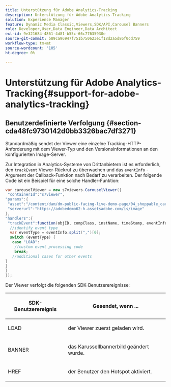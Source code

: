 ```yaml
---
title: Unterstützung für Adobe Analytics-Tracking
description: Unterstützung für Adobe Analytics-Tracking
solution: Experience Manager
feature: Dynamic Media Classic,Viewers,SDK/API,Carousel Banners
role: Developer,User,Data Engineer,Data Architect
exl-id: 9e321684-4861-4d81-b55c-66c77635930e
source-git-commit: b89ca96947f751b750623e1f18d2a5d86f0cd759
workflow-type: tm+mt
source-wordcount: '105'
ht-degree: 0%

---
```


# Unterstützung für Adobe Analytics-Tracking{#support-for-adobe-analytics-tracking}

## Benutzerdefinierte Verfolgung {#section-cda48fc9730142d0bb3326bac7df3271}

Standardmäßig sendet der Viewer eine einzelne Tracking-HTTP-Anforderung mit dem Viewer-Typ und den Versionsinformationen an den konfigurierten Image-Server.

Zur Integration in Analytics-Systeme von Drittanbietern ist es erforderlich, den `trackEvent` Viewer-Rückruf zu überwachen und das `eventInfo` -Argument der Callback-Funktion nach Bedarf zu verarbeiten. Der folgende Code ist ein Beispiel für eine solche Handler-Funktion:

```java {.line-numbers}
var carouselViewer = new s7viewers.CarouselViewer({ 
 "containerId":"s7viewer", 
"params":{ 
 "asset":"/content/dam/dm-public-facing-live-demo-page/04_shoppable_carousel/05_shoppable_banner", 
 "serverurl":"https://adobedemo62-h.assetsadobe.com/is/image" 
}, 
"handlers":{ 
 "trackEvent":function(objID, compClass, instName, timeStamp, eventInfo) { 
  //identify event type 
  var eventType = eventInfo.split(",")[0]; 
  switch (eventType) { 
   case "LOAD": 
    //custom event processing code 
    break; 
   //additional cases for other events 
} 
} 
} 
});
```

Der Viewer verfolgt die folgenden SDK-Benutzerereignisse:

<table id="table_5D090E6614974D968E1A93B5727D859C"> 
 <thead> 
  <tr> 
   <th colname="col1" class="entry"> <p>SDK-Benutzerereignis </p> </th> 
   <th colname="col2" class="entry"> <p>Gesendet, wenn ... </p> </th> 
  </tr> 
 </thead>
 <tbody> 
  <tr> 
   <td colname="col1"> <p> <span class="codeph"> LOAD </span> </p> </td> 
   <td colname="col2"> <p>der Viewer zuerst geladen wird. </p> </td> 
  </tr> 
  <tr> 
   <td colname="col1"> <p> <span class="codeph"> BANNER </span> </p> </td> 
   <td colname="col2"> <p>das Karussellbannerbild geändert wurde. </p> </td> 
  </tr> 
  <tr> 
   <td colname="col1"> <p> <span class="codeph"> HREF </span> </p> </td> 
   <td colname="col2"> <p>der Benutzer den Hotspot aktiviert. </p> </td> 
  </tr> 
 </tbody> 
</table>
